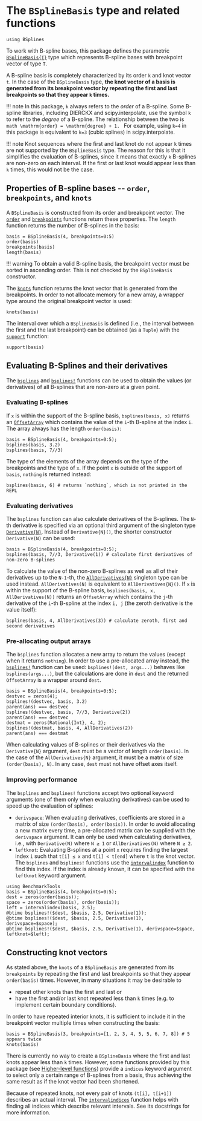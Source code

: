 # The `BSplineBasis` type and related functions

```@setup basis
using BSplines
```

To work with B-spline bases, this package defines the parametric [`BSplineBasis{T}`](@ref) type which represents B-spline bases with breakpoint vector of type `T`.

A B-spline basis is completely characterized by its order ``k`` and knot vector ``t``.
In the case of the `BSplineBasis` type, **the knot vector of a basis is generated from its breakpoint vector by repeating the first and last breakpoints so that they appear ``k`` times.**

!!! note
    In this package, ``k`` always refers to the *order* of a B-spline. Some B-spline libraries, including DIERCKX and scipy.interpolate, use the symbol ``k`` to refer to the *degree* of a B-spline. The relationship between the two is
    ```math
    \mathrm{order} = \mathrm{degree} + 1.
    ```
    For example, using ``k=4`` in this package is equivalent to ``k=3`` (cubic splines) in scipy.interpolate.

!!! note
    Knot sequences where the first and last knot do not appear ``k`` times are not supported by the `BSplineBasis` type.
    The reason for this is that it simplifies the evaluation of B-splines, since it means that exactly ``k`` B-splines are non-zero on each interval.
    If the first or last knot would appear less than ``k`` times, this would not be the case.

## Properties of B-spline bases -- `order`, `breakpoints`, and `knots`

A `BSplineBasis` is constructed from its order and breakpoint vector.
The [`order`](@ref) and [`breakpoints`](@ref) functions return these properties.
The `length` function returns the number of B-splines in the basis:
```@repl basis
basis = BSplineBasis(4, breakpoints=0:5)
order(basis)
breakpoints(basis)
length(basis)
```

!!! warning
    To obtain a valid B-spline basis, the breakpoint vector must be sorted in ascending order.
    This is not checked by the `BSplineBasis` constructor.

The [`knots`](@ref) function returns the knot vector that is generated from the breakpoints.
In order to not allocate memory for a new array, a wrapper type around the original breakpoint vector is used:
```@repl basis
knots(basis)
```

The interval over which a `BSplineBasis` is defined (i.e., the interval between the first and the last breakpoint) can be obtained (as a `Tuple`) with the [`support`](@ref) function:
```@repl basis
support(basis)
```


## Evaluating B-Splines and their derivatives

The [`bsplines`](@ref) and [`bsplines!`](@ref) functions can be used to obtain the values (or derivatives) of all B-splines that are non-zero at a given point.

### Evaluating B-splines 

If `x` is within the support of the B-spline basis, `bsplines(basis, x)` returns an
[`OffsetArray`](https://github.com/JuliaArrays/OffsetArrays.jl)
which contains the value of the `i`-th B-spline at the index `i`.
The array always has the length `order(basis)`:

```@repl basis
basis = BSplineBasis(4, breakpoints=0:5);
bsplines(basis, 3.2)
bsplines(basis, 7//3)
```

The type of the elements of the array depends on the type of the breakpoints and the type of `x`.
If the point `x` is outside of the support of `basis`, `nothing` is returned instead:

```@repl basis
bsplines(basis, 6) # returns `nothing`, which is not printed in the REPL
```

### Evaluating derivatives

The `bsplines` function can also calculate derivatives of the B-splines.
The `N`-th derivative is specified via an optional third argument of the singleton type [`Derivative{N}`](@ref).
Instead of `Derivative{N}()`, the shorter constructor `Derivative(N)` can be used:

```@repl basis
basis = BSplineBasis(4, breakpoints=0:5);
bsplines(basis, 7//3, Derivative(1)) # calculate first derivatives of non-zero B-splines
```

To calculate the value of the non-zero B-splines as well as all of their derivatives up to the `N-1`-th, the [`AllDerivatives{N}`](@ref) singleton type can be used instead.
`AllDerivatives(N)` is equivalent to `AllDerivatives{N}()`.
If `x` is within the support of the B-spline basis, `bsplines(basis, x, AllDerivatives(N))` returns an `OffsetArray` which contains the `j`-th derivative of the `i`-th B-spline at the index `i, j` (the zeroth derivative is the value itself):

```@repl basis
bsplines(basis, 4, AllDerivatives(3)) # calculate zeroth, first and second derivatives
```

### Pre-allocating output arrays

The `bsplines` function allocates a new array to return the values (except when it returns `nothing`).
In order to use a pre-allocated array instead, the [`bsplines!`](@ref) function can be used: `bsplines!(dest, args...)` behaves like `bsplines(args...)`, but the calculations are done in `dest` and the returned `OffsetArray` is a wrapper around `dest`.

```@repl basis
basis = BSplineBasis(4, breakpoints=0:5);
destvec = zeros(4);
bsplines!(destvec, basis, 3.2)
parent(ans) === destvec
bsplines!(destvec, basis, 7//3, Derivative(2))
parent(ans) === destvec
destmat = zeros(Rational{Int}, 4, 2);
bsplines!(destmat, basis, 4, AllDerivatives(2))
parent(ans) === destmat
```

When calculating values of B-splines or their derivatives via the `Derivative{N}` argument, `dest` must be a vector of length `order(basis)`.
In the case of the `AllDerivatives{N}` argument, it must be a matrix of size `(order(basis), N)`.
In any case, `dest` must not have offset axes itself.

### Improving performance

The `bsplines` and `bsplines!` functions accept two optional keyword arguments (one of them only when evaluating derivatives) can be used to speed up the evaluation of splines:

* `derivspace`:
  When evaluating derivatives, coefficients are stored in a matrix of size `(order(basis), order(basis))`.
  In order to avoid allocating a new matrix every time, a pre-allocated matrix can be supplied with the `derivspace` argument. It can only be used when calculating derivatives, i.e., with `Derivative(N)` where `N ≥ 1` or `AllDerivatives(N)` where `N ≥ 2`.
* `leftknot`:
  Evaluating B-splines at a point `x` requires finding the largest index `i` such that `t[i] ≤ x` and `t[i] < t[end]` where `t` is the knot vector.
  The `bsplines` and `bsplines!` functions use the [`intervalindex`](@ref) function to find this index.
  If the index is already known, it can be specified with the `leftknot` keyword argument.

```@repl basis
using BenchmarkTools
basis = BSplineBasis(4, breakpoints=0:5);
dest = zeros(order(basis));
space = zeros(order(basis), order(basis));
left = intervalindex(basis, 2.5);
@btime bsplines!($dest, $basis, 2.5, Derivative(1));
@btime bsplines!($dest, $basis, 2.5, Derivative(1), derivspace=$space);
@btime bsplines!($dest, $basis, 2.5, Derivative(1), derivspace=$space, leftknot=$left);
```

## Constructing knot vectors

As stated above, the `knots` of a `BSplineBasis` are generated from its `breakpoints` by repeating the first and last breakpoints so that they appear `order(basis)` times.
However, in many situations it may be desirable to
  * repeat other knots than the first and last or
  * have the first and/or last knot repeated less than ``k`` times (e.g. to implement certain boundary conditions).

In order to have repeated interior knots, it is sufficient to include it in the breakpoint vector multiple times when constructing the basis:

```@repl basis
basis = BSplineBasis(3, breakpoints=[1, 2, 3, 4, 5, 5, 6, 7, 8]) # 5 appears twice
knots(basis)
```

There is currently no way to create a `BSplineBasis` where the first and last knots appear less than ``k`` times.
However, some functions provided by this package (see [Higher-level functions](@ref)) provide a `indices` keyword argument to select only a certain range of B-splines from a basis, thus achieving the same result as if the knot vector had been shortened.

Because of repeated knots, not every pair of knots `(t[i], t[i+1])` describes an actual interval.
The [`intervalindices`](@ref) function helps with finding all indices which describe relevant intervals.
See its docstrings for more information.
